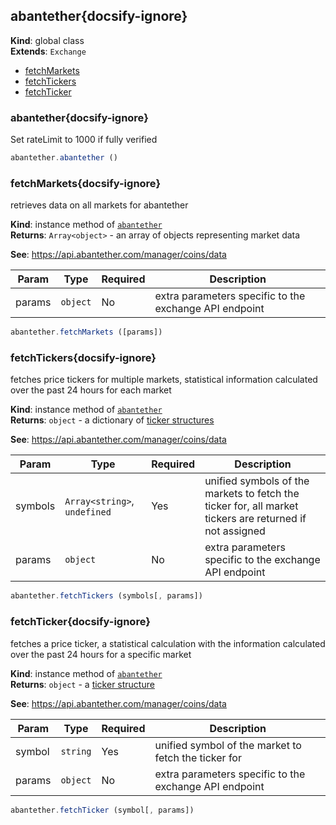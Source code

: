 
<a name="abantether" id="abantether"></a>

## abantether{docsify-ignore}
**Kind**: global class  
**Extends**: <code>Exchange</code>  

* [fetchMarkets](#fetchmarkets)
* [fetchTickers](#fetchtickers)
* [fetchTicker](#fetchticker)

<a name="abantether" id="abantether"></a>

### abantether{docsify-ignore}
Set rateLimit to 1000 if fully verified



```javascript
abantether.abantether ()
```


<a name="fetchMarkets" id="fetchmarkets"></a>

### fetchMarkets{docsify-ignore}
retrieves data on all markets for abantether

**Kind**: instance method of [<code>abantether</code>](#abantether)  
**Returns**: <code>Array&lt;object&gt;</code> - an array of objects representing market data

**See**: https://api.abantether.com/manager/coins/data  

| Param | Type | Required | Description |
| --- | --- | --- | --- |
| params | <code>object</code> | No | extra parameters specific to the exchange API endpoint |


```javascript
abantether.fetchMarkets ([params])
```


<a name="fetchTickers" id="fetchtickers"></a>

### fetchTickers{docsify-ignore}
fetches price tickers for multiple markets, statistical information calculated over the past 24 hours for each market

**Kind**: instance method of [<code>abantether</code>](#abantether)  
**Returns**: <code>object</code> - a dictionary of [ticker structures](https://docs.ccxt.com/#/?id=ticker-structure)

**See**: https://api.abantether.com/manager/coins/data  

| Param | Type | Required | Description |
| --- | --- | --- | --- |
| symbols | <code>Array&lt;string&gt;</code>, <code>undefined</code> | Yes | unified symbols of the markets to fetch the ticker for, all market tickers are returned if not assigned |
| params | <code>object</code> | No | extra parameters specific to the exchange API endpoint |


```javascript
abantether.fetchTickers (symbols[, params])
```


<a name="fetchTicker" id="fetchticker"></a>

### fetchTicker{docsify-ignore}
fetches a price ticker, a statistical calculation with the information calculated over the past 24 hours for a specific market

**Kind**: instance method of [<code>abantether</code>](#abantether)  
**Returns**: <code>object</code> - a [ticker structure](https://docs.ccxt.com/#/?id=ticker-structure)

**See**: https://api.abantether.com/manager/coins/data  

| Param | Type | Required | Description |
| --- | --- | --- | --- |
| symbol | <code>string</code> | Yes | unified symbol of the market to fetch the ticker for |
| params | <code>object</code> | No | extra parameters specific to the exchange API endpoint |


```javascript
abantether.fetchTicker (symbol[, params])
```


